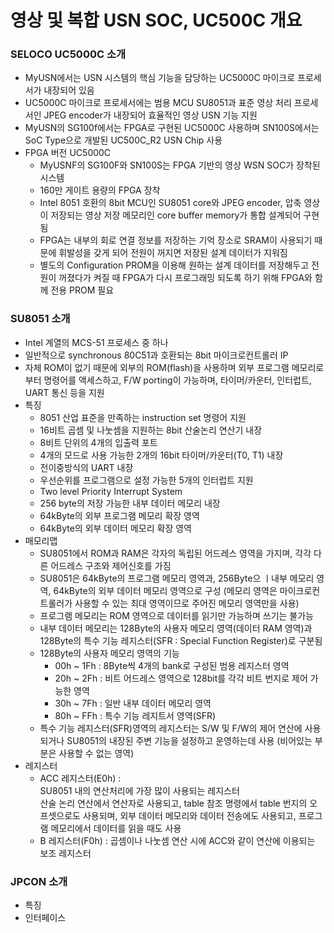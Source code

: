 # 영상 및 복합 USN SOC, UC500C 개요

### SELOCO UC5000C 소개
- MyUSN에서는 USN 시스템의 핵심 기능을 담당하는 UC5000C 마이크로 프로세서가 내장되어 있음
- UC5000C 마이크로 프로세서에는 범용 MCU SU8051과 표준 영상 처리 프로세서인 JPEG encoder가 내장되어 효율적인 영상 USN 기능 지원
- MyUSN의 SG100f에서는 FPGA로 구현된 UC5000C 사용하며 SN100S에서는 SoC Type으로 개발된 UC500C_R2 USN Chip 사용
- FPGA 버전 UC5000C
  - MyUSNF의 SG100F와 SN100S는 FPGA 기반의 영상 WSN SOC가 장착된 시스템
  - 160만 게이트 용량의 FPGA 장착
  - Intel 8051 호환의 8bit MCU인 SU8051 core와 JPEG encoder, 압축 영상이 저장되는 영상 저장 메모리인 core buffer memory가 통합 설계되어 구현됨
  - FPGA는 내부의 회로 연결 정보를 저장하는 기억 장소로 SRAM이 사용되기 때문에 휘발성을 갖게 되어 전원이 꺼지면 저장된 설계 데이터가 지워짐
  - 별도의 Configuration PROM을 이용해 원하는 설계 데이터를 저장해두고 전원이 꺼졌다가 켜질 때 FPGA가 다시 프로그래밍 되도록 하기 위해 FPGA와 함께 전용 PROM 필요

### SU8051 소개
- Intel 계열의 MCS-51 프로세스 중 하나
- 일반적으로 synchronous 80C51과 호환되는 8bit 마이크로컨트롤러 IP
- 자체 ROM이 없기 때문에 외부의 ROM(flash)을 사용하며 외부 프로그램 메모리로부터 명령어를 액세스하고, F/W porting이 가능하며, 타이머/카운터, 인터럽트, UART 통신 등을 지원
- 특징
  - 8051 산업 표준을 만족하는 instruction set 명령어 지원
  - 16비트 곱셈 및 나눗셈을 지원하는 8bit 산술논리 연산기 내장
  - 8비트 단위의 4개의 입출력 포트
  - 4개의 모드로 사용 가능한 2개의 16bit 타이머/카운터(T0, T1) 내장
  - 전이중방식의 UART 내장
  - 우선순위를 프로그램으로 설정 가능한 5개의 인터럽트 지원
  - Two level Priority Interrupt System
  - 256 byte의 저장 가능한 내부 데이터 메모리 내장
  - 64kByte의 외부 프로그램 메모리 확장 영역
  - 64kByte의 외부 데이터 메모리 확장 영역
- 매모리맵
  - SU8051에서 ROM과 RAM은 각자의 독립된 어드레스 영역을 가지며, 각각 다른 어드레스 구조와 제어신호를 가짐
  - SU8051은 64kByte의 프로그램 메모리 영역과, 256Byte으 ㅣ내부 메모리 영역, 64kByte의 외부 데이터 메모리 영역으로 구성 (메모리 영역은 마이크로컨트롤러가 사용할 수 있는 최대 영역이므로 주어진 메모리 영역만을 사용)
  - 프로그램 메모리는 ROM 영역으로 데이터를 읽기만 가능하며 쓰기는 불가능
  - 내부 데이터 메모리는 128Byte의 사용자 메모리 영역(데이터 RAM 영역)과 128Byte의 특수 기능 레지스터(SFR : Special Function Register)로 구분됨
  - 128Byte의 사용자 메모리 영역의 기능
    - 00h ~ 1Fh : 8Byte씩 4개의 bank로 구성된 범용 레지스터 영역
    - 20h ~ 2Fh : 비트 어드레스 영역으로 128bit를 각각 비트 번지로 제어 가능한 영역
    - 30h ~ 7Fh : 일반 내부 데이터 메모리 영역
    - 80h ~ FFh : 특수 기능 레지트서 영역(SFR)
  - 특수 기능 레지스터(SFR)영역의 레지스터는 S/W 및 F/W의 제어 연산에 사용되거나 SU8051의 내장된 주변 기능을 설정하고 운영하는데 사용 (비어있는 부분은 사용할 수 없는 영역)
- 레지스터
  - ACC 레지스터(E0h) : <br> SU8051 내의 연산처리에 가장 많이 사용되는 레지스터 <br> 산술 논리 연산에서 연산자로 사용되고, table 참조 명령에서 table 번지의 오프셋으로도 사용되며, 외부 데이터 메모리와 데이터 전송에도 사용되고, 프로그램 메모리에서 데이터를 읽을 때도 사용
  - B 레지스터(F0h) : 곱셈이나 나눗셈 연산 시에 ACC와 같이 연산에 이용되는 보조 레지스터

### JPCON 소개
- 특징
- 인터페이스
